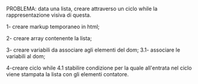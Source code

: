 PROBLEMA: data una lista, creare attraverso un ciclo while la rappresentazione visiva di questa.

1- creare markup temporaneo in html;

2- creare array contenente la lista;

3- creare variabili da associare agli elementi del dom;
    3.1- associare le variabili al dom;

4-creare ciclo while
    4.1 stabilire condizione per la quale all'entrata nel ciclo viene stampata la lista con gli elementi contatore.
